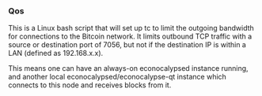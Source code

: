 ### Qos ###

This is a Linux bash script that will set up tc to limit the outgoing bandwidth for connections to the Bitcoin network. It limits outbound TCP traffic with a source or destination port of 7056, but not if the destination IP is within a LAN (defined as 192.168.x.x).

This means one can have an always-on econocalypsed instance running, and another local econocalypsed/econocalypse-qt instance which connects to this node and receives blocks from it.

